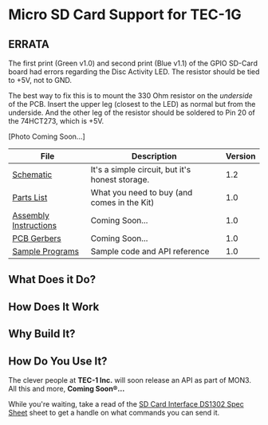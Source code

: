 # Micro SD Card Support for TEC-1G

## ERRATA
The first print (Green v1.0) and second print (Blue v1.1) of the GPIO SD-Card board had errors
regarding the Disc Activity LED. The resistor should be tied to +5V, not to GND.

The best way to fix this is to mount the 330 Ohm resistor on the *underside* of the PCB.
Insert the upper leg (closest to the LED) as normal but from the underside. And the other
leg of the resistor should be soldered to Pin 20 of the 74HCT273, which is +5V.

[Photo Coming Soon...]

| File | Description | Version |
|---|---|---|
| [Schematic](TEC-1G_GPIO_SD-Card_Schematic_v1-2) | It's a simple circuit, but it's honest storage. | 1.2 |
| [Parts List](./Partslist.md) | What you need to buy (and comes in the Kit) | 1.0 |
| [Assembly Instructions](./Assembly.md) | Coming Soon... | 1.0 |
| [PCB Gerbers]() | Coming Soon... | 1.0 |
| [Sample Programs](./Programs/) | Sample code and API reference | 1.0 |

## What Does it Do?

## How Does It Work

## Why Build It?

## How Do You Use It?
The clever people at <b>TEC-1 Inc.</b> will soon release an API as part of MON3.
All this and more, <b>Coming Soon®...</b>

While you're waiting, take a read of the [SD Card Interface DS1302 Spec Sheet](./DS1302_RTC_Timekeeper.pdf) sheet to get a handle on what commands you can send it.
